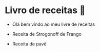 # Livro de receitas :cake:



- Olá bem vindo ao meu livre de receitas

- Receita de Strogonoff de Frango
- Receita de pavê
